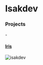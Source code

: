 <h1>Isakdev</h1>
<h3 align="left">Projects</h3>
- <h4><a href="https://github.com/Iris-Development/Panel">Iris</a></h4>
<p><img align="left" src="https://github-readme-streak-stats.herokuapp.com/?user=isakdev&" alt="isakdev" /></p>
